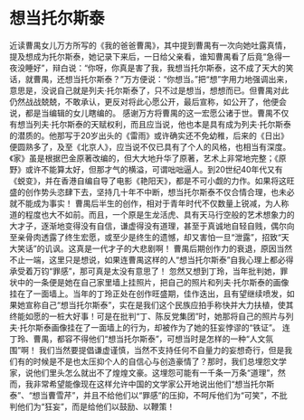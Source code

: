 # 想当托尔斯泰
  近读曹禺女儿万方所写的《我的爸爸曹禺》，其中提到曹禺有一次向她吐露真情，提及想成为托尔斯泰，她记录下来后，一日给父亲看，谁知曹禺看了后竟“急得一夜没睡好”，辩白说：“你呀，你真是害了我，我想当托尔斯泰，这不成了天大的笑话，就曹禺，还想当托尔斯泰？”万方便说：“你想当。”把“想”字用力地强调出来，意思是，没说自己就是列夫·托尔斯泰了，只不过是想当，想想而已。但曹禺对此仍然战战兢兢，不敢承认，更反对将此心愿公开，最后宣称，如公开了，他便会说，都是当编辑的女儿瞎编的。 
  感谢万方将曹禺的这一宏愿公诸于世。曹禺不仅有想当列夫·托尔斯泰的天赋权利，而且应当说，他也本是具有成为列夫·托尔斯泰的潜质的。他那写于20岁出头的《雷雨》或许确实还不免幼稚，后来的《日出》便圆熟多了，及至《北京人》，应当说不仅已具有了个人的风格，也相当有深度。《家》虽是根据巴金原著改编的，但大大地升华了原著，艺术上非常地完整；《原野》或许不能算太好，但那才气的横溢，可谓咄咄逼人。到20世纪40年代又有《蜕变》，并在香港自编自导了电影《艳阳天》，都是不可小觑的力作。如果将这旺盛的创作势头恣肆下去，坚持几十年不中断，想当托尔斯泰不仅合情合理，也未必就不能成为事实！ 
  曹禺后半生的创作，相对于青年时代不仅数量上锐减，为人称道的程度也大不如前。而且，一个原是生龙活虎、具有天马行空般的艺术想象力的大才子，逐渐地变得没有自信，谦虚得没有道理，甚至于真诚地自轻自贱，偶尔向至亲骨肉透露了终生宏愿，或至少是终生的遗憾，却又害怕一旦“泄露”，招致“天大笑话”的讥讽。这真是一代才子的大悲剧啊！ 
  曹禺后期创作力的衰退，原因当然不止一端，这里只是想说，如果连曹禺这样的人“想当托尔斯泰”自我心理上都必得承受着万钧“罪感”，那可真是太没有意思了！ 
  忽然又想到丁玲，当年批判她，罪状中的一条便是她在自己家里墙上挂照片，把自己的照片和列夫·托尔斯泰的画像挂在了一面墙上。当年的丁玲正处在创作旺盛期，佳作迭出，且有望继续喷发，如果她宣称自己“想当托尔斯泰”，实在是我们这个民族应拍手称快并大力扶植，使其终能如愿的一桩大好事！可是在批判“丁、陈反党集团”时，她那将自己的照片与列夫·托尔斯泰画像挂在了一面墙上的行为，却被作为了她的狂妄悖谬的“铁证”。 
  连丁玲、曹禺，都容不得他们“想当托尔斯泰”，可想当时是怎样的一种“人文氛围”啊！ 
  我们当然要提倡谦虚谨慎，当然不支持任何不自量力的妄想奇行，但是我们有的时候是不是也太压抑个人的自信心与创造豪情了？那时，我们总埋怨文学家，说他们里头怎么就出不了煌煌文豪。这埋怨可能有一千条一万条“道理”，然而，我非常希望能像现在这样允许中国的文学家公开地说出他们“想当托尔斯泰”、“想当曹雪芹”，并且不给他们以“罪感”的压抑，不呵斥他们为“可笑”，不批判他们为“狂妄”，而是给他们以鼓励、以鞭策！
  